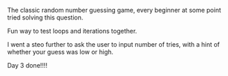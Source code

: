 The classic random number guessing game, every beginner at some point tried solving this question.

Fun way to test loops and iterations together.

I went a steo further to ask the user to input number of tries, with a hint of whether your guess was low or high.


Day 3 done!!!!